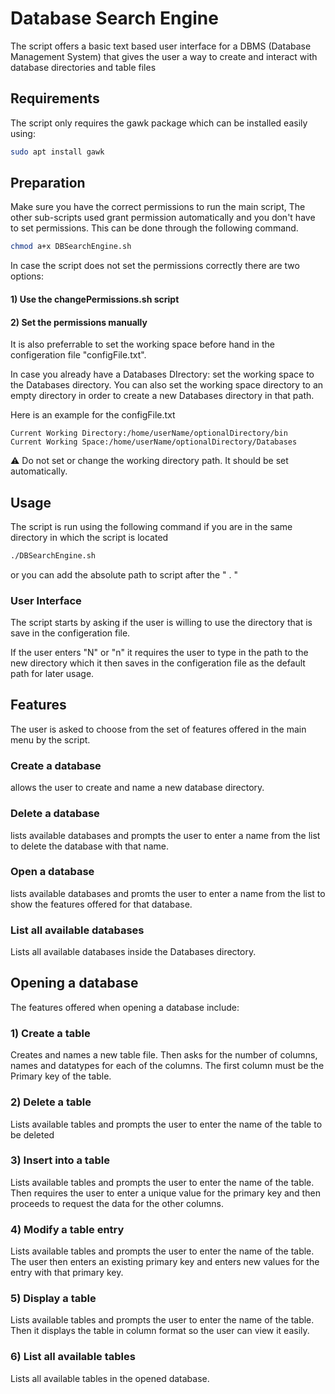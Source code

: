 # Database Search Engine

The script offers a basic text based user interface for a DBMS (Database Management System) that gives the user a way to create and interact with database directories and table files

## Requirements

The script only requires the gawk package which can be installed easily using:

```bash
sudo apt install gawk
```

## Preparation

Make sure you have the correct permissions to run the main script, The other sub-scripts used grant permission automatically and you don't have to set permissions.
This can be done through the following command.

```bash
chmod a+x DBSearchEngine.sh
```
In case the script does not set the permissions correctly there are two options:

#### 1) Use the changePermissions.sh script
#### 2) Set the permissions manually 

It is also preferrable to set the working space before hand in the configeration file "configFile.txt".

In case you already have a Databases DIrectory: set the working space to the Databases directory.
You can also set the working space directory to an empty directory in order to create a new Databases directory in that path.

Here is an example for the configFile.txt

```
Current Working Directory:/home/userName/optionalDirectory/bin
Current Working Space:/home/userName/optionalDirectory/Databases
```
:warning: Do not set or change the working directory path. It should be set automatically.
## Usage

The script is run using the following command if you are in the same directory in which the script is located

```bash
./DBSearchEngine.sh
```

or you can add the absolute path to script after the " . "

### User Interface

The script starts by asking if the user is willing to use the directory that is save in the configeration file.

If the user enters "N" or "n" it requires the user to type in the path to the new directory which it then saves in the configeration file as the default path for later usage.

## Features

The user is asked to choose from the set of features offered in the main menu by the script.

### Create a database

allows the user to create and name a new database directory.

### Delete a database

lists available databases and prompts the user to enter a name from the list to delete the database with that name.

### Open a database

lists available databases and promts the user to enter a name from the list to show the features offered for that database.

### List all available databases

Lists all available databases inside the Databases directory.


## Opening a database

The features offered when opening a database include:

### 1) Create a table

Creates and names a new table file.
Then asks for the number of columns, names and datatypes for each of the columns.
The first column must be the Primary key of the table.

### 2) Delete a table

Lists available tables and prompts the user to enter the name of the table to be deleted

### 3) Insert into a table

Lists available tables and prompts the user to enter the name of the table.
Then requires the user to enter a unique value for the primary key and then proceeds to request the data for the other columns.

### 4) Modify a table entry

Lists available tables and prompts the user to enter the name of the table.
The user then enters an existing primary key and enters new values for the entry with that primary key.

### 5) Display a table

Lists available tables and prompts the user to enter the name of the table.
Then it displays the table in column format so the user can view it easily.

### 6) List all available tables

Lists all available tables in the opened database.
